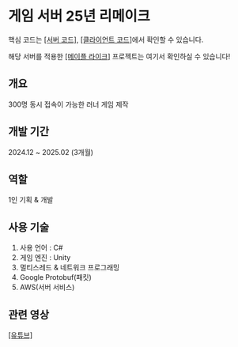 # 게임 서버 25년 리메이크

핵심 코드는 [[서버 코드]](https://github.com/ymh1995s/GameServer25/tree/main/Server), [[클라이언트 코드]](https://github.com/ymh1995s/GameServer25/tree/main/Client/Assets/Scripts)에서 확인할 수 있습니다.

해당 서버를 적용한 [[메이플 라이크]](https://github.com/ymh1995s/MapleLike) 프로젝트는 여기서 확인하실 수 있습니다!

## 개요
300명 동시 접속이 가능한 러너 게임 제작

## 개발 기간
2024.12 ~ 2025.02 (3개월) 

## 역할
1인 기획 & 개발

## 사용 기술
1. 사용 언어 : C#
2. 게임 엔진 : Unity
3. 멀티스레드 & 네트워크 프로그래밍
4. Google Protobuf(패킷)
5. AWS(서버 서비스)

## 관련 영상
[[유튜브]](https://www.youtube.com/watch?v=27ddHQ7jHvU)
